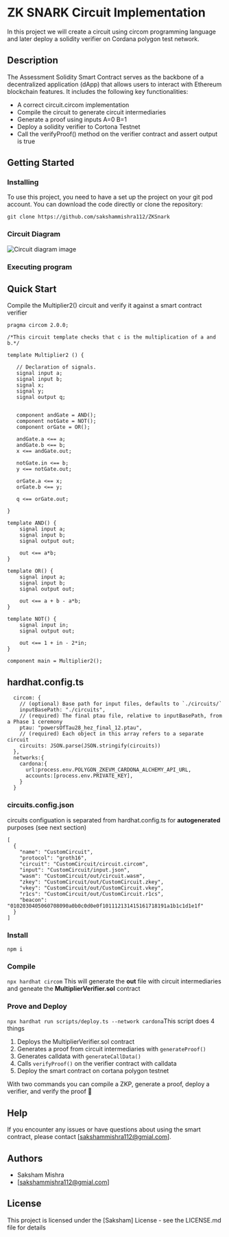 # ZK SNARK Circuit Implementation
In this project we will create a circuit using circom programming language and later deploy a solidity verifier on Cordana polygon test network.


## Description

The Assessment Solidity Smart Contract serves as the backbone of a decentralized application (dApp) that allows users to interact with Ethereum blockchain features. It includes the following key functionalities:

* A correct circuit.circom implementation
* Compile the circuit to generate circuit intermediaries
* Generate a proof using inputs A=0 B=1
* Deploy a solidity verifier to Cortona Testnet
* Call the verifyProof() method on the verifier contract and assert output is true

## Getting Started

### Installing

To use this project, you need to have a set up the project on your git pod account. You can download the code directly or clone the repository:
```
git clone https://github.com/sakshammishra112/ZKSnark
```

### Circuit Diagram
![Circuit diagram image](https://authoring.metacrafters.io/assets/cms/Assessment_b05f6ed658.png?updated_at=2023-02-24T00:00:37.278Z)

### Executing program

## Quick Start
Compile the Multiplier2() circuit and verify it against a smart contract verifier

```
pragma circom 2.0.0;

/*This circuit template checks that c is the multiplication of a and b.*/  

template Multiplier2 () {  

   // Declaration of signals.  
   signal input a;  
   signal input b;  
   signal x;
   signal y;
   signal output q;  


   component andGate = AND();
   component notGate = NOT();
   component orGate = OR();

   andGate.a <== a;
   andGate.b <== b;
   x <== andGate.out;

   notGate.in <== b;
   y <== notGate.out;

   orGate.a <== x;
   orGate.b <== y;
   
   q <== orGate.out;
  
}

template AND() {
    signal input a;
    signal input b;
    signal output out;

    out <== a*b;
}

template OR() {
    signal input a;
    signal input b;
    signal output out;

    out <== a + b - a*b;
}

template NOT() {
    signal input in;
    signal output out;

    out <== 1 + in - 2*in;
}

component main = Multiplier2();
```

## hardhat.config.ts
```
  circom: {
    // (optional) Base path for input files, defaults to `./circuits/`
    inputBasePath: "./circuits",
    // (required) The final ptau file, relative to inputBasePath, from a Phase 1 ceremony
    ptau: "powersOfTau28_hez_final_12.ptau",
    // (required) Each object in this array refers to a separate circuit
    circuits: JSON.parse(JSON.stringify(circuits))
  },
  networks:{
    cardona:{
      url:process.env.POLYGON_ZKEVM_CARDONA_ALCHEMY_API_URL,
      accounts:[process.env.PRIVATE_KEY],
    }
  }
```
### circuits.config.json
circuits configuation is separated from hardhat.config.ts for **autogenerated** purposes (see next section)
```
[
  {
    "name": "CustomCircuit",
    "protocol": "groth16",
    "circuit": "CustomCircuit/circuit.circom",
    "input": "CustomCircuit/input.json",
    "wasm": "CustomCircuit/out/circuit.wasm",
    "zkey": "CustomCircuit/out/CustomCircuit.zkey",
    "vkey": "CustomCircuit/out/CustomCircuit.vkey",
    "r1cs": "CustomCircuit/out/CustomCircuit.r1cs",
    "beacon": "0102030405060708090a0b0c0d0e0f101112131415161718191a1b1c1d1e1f"
  }
]
```

### Install
`npm i`

### Compile
`npx hardhat circom` 
This will generate the **out** file with circuit intermediaries and geneate the **MultiplierVerifier.sol** contract

### Prove and Deploy
`npx hardhat run scripts/deploy.ts --network cardona`This script does 4 things  
1. Deploys the MultiplierVerifier.sol contract
2. Generates a proof from circuit intermediaries with `generateProof()`
3. Generates calldata with `generateCallData()`
4. Calls `verifyProof()` on the verifier contract with calldata
5. Deploy the smart contract on cortana polygon testnet

With two commands you can compile a ZKP, generate a proof, deploy a verifier, and verify the proof 🎉



## Help
If you encounter any issues or have questions about using the smart contract, please contact [sakshammishra112@gmial.com].

## Authors

* Saksham Mishra
* [sakshammishra112@gmial.com]

## License

This project is licensed under the [Saksham] License - see the LICENSE.md file for details
